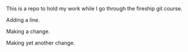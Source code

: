 This is a repo to hold my work while I go through the fireship git course.

Adding a line.

Making a change. 

Making yet another change.